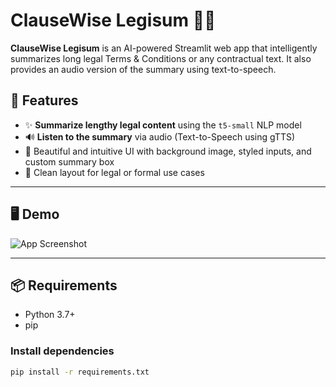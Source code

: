 # ClauseWise Legisum 🧠📜

**ClauseWise Legisum** is an AI-powered Streamlit web app that intelligently summarizes long legal Terms & Conditions or any contractual text. It also provides an audio version of the summary using text-to-speech.

## 🚀 Features

- ✨ **Summarize lengthy legal content** using the `t5-small` NLP model
- 🔊 **Listen to the summary** via audio (Text-to-Speech using gTTS)
- 🎨 Beautiful and intuitive UI with background image, styled inputs, and custom summary box
- 📄 Clean layout for legal or formal use cases

---

## 🖥️ Demo

![App Screenshot](screenshot.png)

---

## 📦 Requirements

- Python 3.7+
- pip

### Install dependencies

```bash
pip install -r requirements.txt

